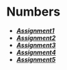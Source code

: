 # Numbers

- ***[Assignment1](./assignment1/)***
- ***[Assignment2](./assignment2/)***
- ***[Assignment3](./assignment3/)***
- ***[Assignment4](./assignment4/)***
- ***[Assignment5](./assignment5/)***
